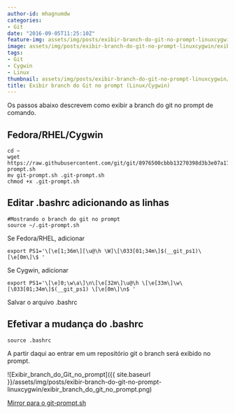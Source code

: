 ```yaml
---
author-id: mhagnumdw
categories:
- Git
date: "2016-09-05T11:25:10Z"
feature-img: assets/img/posts/exibir-branch-do-git-no-prompt-linuxcygwin/exibir_branch_do_git_no_prompt.png
image: assets/img/posts/exibir-branch-do-git-no-prompt-linuxcygwin/exibir_branch_do_git_no_prompt.png
tags:
- Git
- Cygwin
- Linux
thumbnail: assets/img/posts/exibir-branch-do-git-no-prompt-linuxcygwin/exibir_branch_do_git_no_prompt.png
title: Exibir branch do Git no prompt (Linux/Cygwin)
---
```


Os passos abaixo descrevem como exibir a branch do git no prompt de comando.

<!--more-->

## Fedora/RHEL/Cygwin

```shell
cd ~
wget https://raw.githubusercontent.com/git/git/8976500cbbb13270398d3b3e07a17b8cc7bff43f/contrib/completion/git-prompt.sh
mv git-prompt.sh .git-prompt.sh
chmod +x .git-prompt.sh
```

## Editar .bashrc adicionando as linhas

```shell
#Mostrando o branch do git no prompt
source ~/.git-prompt.sh
```

Se Fedora/RHEL, adicionar

```shell
export PS1='\[\e[1;36m\][\u@\h \W]\[\033[01;34m\]$(__git_ps1)\[\e[0m\]\$ '
```

Se Cygwin, adicionar

```shell
export PS1='\[\e]0;\w\a\]\n\[\e[32m\]\u@\h \[\e[33m\]\w\[\033[01;34m\]$(__git_ps1) \[\e[0m\]\n$ '
```

Salvar o arquivo .bashrc

## Efetivar a mudança do .bashrc

```shell
source .bashrc
```

A partir daqui ao entrar em um repositório git o branch será exibido no prompt.

![Exibir_branch_do_Git_no_prompt]({{ site.baseurl }}/assets/img/posts/exibir-branch-do-git-no-prompt-linuxcygwin/exibir_branch_do_git_no_prompt.png)

[Mirror para o git-prompt.sh](https://drive.google.com/open?id=0B80EagoWEV2xa3dQRllrOTQxOFE)
